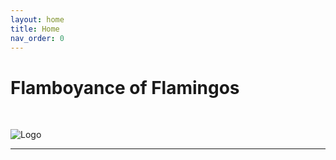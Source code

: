 ```yaml
---
layout: home
title: Home
nav_order: 0
---
```


# Flamboyance of Flamingos
<br>

![Logo](../assets/images/flam-flam-logo.png "Flamboyance of Flamingos")

---

